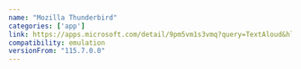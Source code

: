 ```yaml
---
name: "Mozilla Thunderbird"
categories: ['app']
link: https://apps.microsoft.com/detail/9pm5vm1s3vmq?query=TextAloud&hl=en-us&gl=US
compatibility: emulation
versionFrom: "115.7.0.0"
---
```


